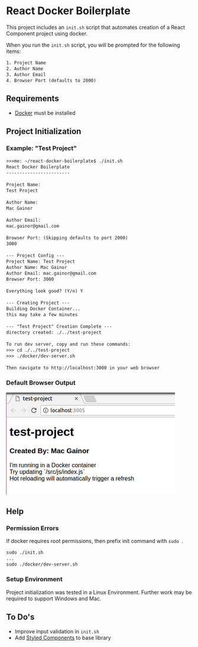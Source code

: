 # React Docker Boilerplate

This project includes an `init.sh` script that automates creation of a React Component project using docker.

When you run the `init.sh` script, you will be prompted for the following items:

    1. Project Name
    2. Author Name
    3. Author Email
    4. Browser Port (defaults to 2000)

## Requirements
 * [Docker](https://docs.docker.com/engine/installation/) must be installed


## Project Initialization
### Example: "Test Project"
```
>>>me: ~/react-docker-boilerplate$ ./init.sh
React Docker Boilerplate
------------------------

Project Name:
Test Project

Author Name:
Mac Gainor

Author Email:
mac.gainor@gmail.com

Browser Port: (Skipping defaults to port 2000)
3000

--- Project Config ---
Project Name: Test Project
Author Name: Mac Gainor
Author Email: mac.gainor@gmail.com
Browser Port: 3000

Everything look good? (Y/n) Y

--- Creating Project ---
Building Docker Container...
this may take a few minutes

--- "Test Project" Creation Complete ---
directory created: ./../test-project

To run dev server, copy and run these commands:
>>> cd ./../test-project
>>> ./docker/dev-server.sh

Then navigate to http://localhost:3000 in your web browser
```
### Default Browser Output
![alt text](https://github.com/mac-s-g/react-docker-boilerplate/blob/master/docs/default-index.png?raw=true)

## Help
### Permission Errors
If docker requires root permissions, then prefix init command with `sudo `.
```
sudo ./init.sh
...
sudo ./docker/dev-server.sh
```

### Setup Environment
Project initialization was tested in a Linux Environment.  Further work may be required to support Windows and Mac.

## To Do's

* Improve input validation in `init.sh` 
* Add [Styled Components](https://github.com/styled-components/styled-components) to base library
